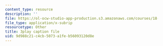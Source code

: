 ```yaml
---
content_type: resource
description: ''
file: https://ol-ocw-studio-app-production.s3.amazonaws.com/courses/18-03sc-differential-equations-fall-2011/9d988c21c4cb5073a1feb56093120d8e_tVzaX9u6YAE.vtt
file_type: application/x-subrip
resourcetype: Other
title: 3play caption file
uid: 9d988c21-c4cb-5073-a1fe-b56093120d8e
---
```

